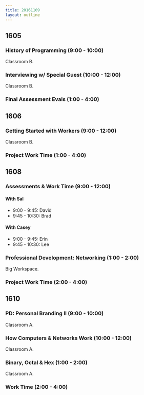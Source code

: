 ```yaml
---
title: 20161109
layout: outline
---
```


## 1605

### History of Programming (9:00 - 10:00)

Classroom B.

### Interviewing w/ Special Guest (10:00 - 12:00)

Classroom B.

### Final Assessment Evals (1:00 - 4:00)


## 1606

### Getting Started with Workers (9:00 - 12:00)

Classroom B.

### Project Work Time (1:00 - 4:00)


## 1608

### Assessments & Work Time (9:00 - 12:00)

#### With Sal

* 9:00 - 9:45: David
* 9:45 - 10:30: Brad

#### With Casey

* 9:00 - 9:45: Erin
* 9:45 - 10:30: Lee

### Professional Development: Networking (1:00 - 2:00)

Big Workspace.

### Project Work Time (2:00 - 4:00)


## 1610

### PD: Personal Branding II (9:00 - 10:00)

Classroom A.

### How Computers & Networks Work (10:00 - 12:00)

Classroom A.

### Binary, Octal & Hex (1:00 - 2:00)

Classroom A.

### Work Time (2:00 - 4:00)
